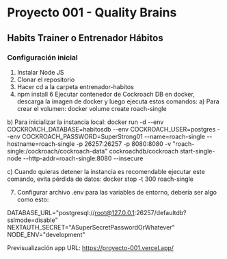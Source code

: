 # Proyecto 001 - Quality Brains

## Habits Trainer o Entrenador Hábitos


### Configuración inicial


1. Instalar Node JS
3. Clonar el repositorio
4. Hacer cd a la carpeta entrenador-habitos
5. npm install
6 Ejecutar contenedor de Cockroach DB en docker, descarga la imagen de docker y luego ejecuta estos comandos:
a) Para crear el volumen: docker volume create roach-single

b) Para inicializar la instancia local: docker run -d --env COCKROACH_DATABASE=habitosdb --env COCKROACH_USER=postgres --env COCKROACH_PASSWORD=SuperStrong01 --name=roach-single --hostname=roach-single -p 26257:26257 -p 8080:8080 -v "roach-single:/cockroach/cockroach-data" cockroachdb/cockroach start-single-node --http-addr=roach-single:8080 --insecure



c) Cuando quieras detener la instancia es recomendable ejecutar este comando, evita pérdida de datos: docker stop -t 300 roach-single
   
7. Configurar archivo .env para las variables de entorno, debería ser algo como esto:

DATABASE_URL="postgresql://root@127.0.0.1:26257/defaultdb?sslmode=disable"
NEXTAUTH_SECRET="ASuperSecretPasswordOrWhatever"
NODE_ENV="development"

Previsualización app URL: https://proyecto-001.vercel.app/
